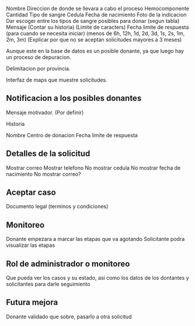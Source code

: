 Nombre
Direccion de donde se llevara a cabo el proceso
Hemocomponente
Cantidad
Tipo de sangre
Cedula
Fecha de nacimiento
Foto de la indicacion
Dar escoger entre los tipos de sangre posibles para donar (segun tabla)
Mensaje (Contar su historia) (Limite de caracters)
Fecha limite de respuesta (para cuando se necesita iniciar) (menos de 6h, 12h, 1d, 2d, 3d, 1s, 2s, 1m, 2m, 3m) (Explicar por que no se aceptan solicitudes mayores a 3 meses)



Aunque este en la base de datos es un posible donante, ya que luego hay un proceso de depuracion.

Delimitacion por provincia.



Interfaz de maps que muestre solicitudes.



## Notificacion a los posibles donantes

Mensaje motivador. (Por definir)

Historia

Nombre
Centro de donacion
Fecha limite de respuesta

## Detalles de la solicitud

Mostrar correo
Mostrar telefono
No mostrar cedula
No mostrar fecha de nacimiento
No mostrar correo?

## Aceptar caso

Documento legal (terminos y condiciones)

## Monitoreo

Donante empezara a marcar las etapas que va agotando
Solicitante podra visualizar las etapas


## Rol de administrador o monitoreo
Que pueda ver los casos y su estado, asi como los datos de los dontantes y solicitantes para darle seguimiento

## Futura mejora
Donante validado que sobre, pasarlo a otra solicitud